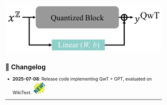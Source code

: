 <div align=center>
  <img src="imgs/QwT_illustration.png" width="500px" />
</div>


## 📌 Changelog

- **2025-07-08**: Release code implementing QwT + OPT, evaluated on WikiText. <img src="imgs/new.gif" alt="NEW" width="40"/>
---